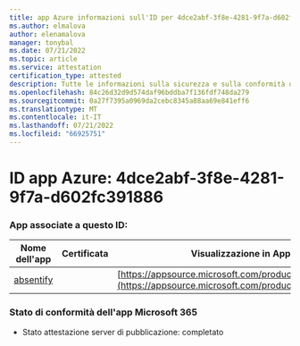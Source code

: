 ```yaml
---
title: app Azure informazioni sull'ID per 4dce2abf-3f8e-4281-9f7a-d602fc391886
ms.author: elmalova
author: elenamalova
manager: tonybal
ms.date: 07/21/2022
ms.topic: article
ms.service: attestation
certification_type: attested
description: Tutte le informazioni sulla sicurezza e sulla conformità disponibili per 4dce2abf-3f8e-4281-9f7a-d602fc391886.
ms.openlocfilehash: 84c26d32d9d574daf96bddba7f136fdf748da279
ms.sourcegitcommit: 0a27f7395a0969da2cebc8345a88aa69e841eff6
ms.translationtype: MT
ms.contentlocale: it-IT
ms.lasthandoff: 07/21/2022
ms.locfileid: "66925751"
---
```

# <a name="azure-app-id-4dce2abf-3f8e-4281-9f7a-d602fc391886"></a>ID app Azure: 4dce2abf-3f8e-4281-9f7a-d602fc391886


### <a name="apps-associated-with-this-id"></a>App associate a questo ID:
| **Nome dell'app** | **Certificata** | **Visualizzazione in AppSource** |
|--------------|---------------|-----------------------|
| [absentify](../forward/WA200003833.md) |  | [https://appsource.microsoft.com/product/office/WA200003833](https://appsource.microsoft.com/product/office/WA200003833) |

### <a name="microsoft-365-app-compliance-status"></a>Stato di conformità dell'app Microsoft 365
- Stato attestazione server di pubblicazione: completato
